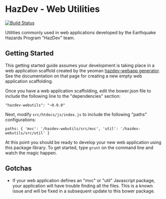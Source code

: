 HazDev - Web Utilities
======================

[![Build Status](https://api.travis-ci.org/usgs/hazdev-webutils.png?branch=master)](https://travis-ci.org/usgs/hazdev-webutils)

Utilities commonly used in web applications developed by the Earthquake Hazards
Program "HazDev" team.

Getting Started
---------------

This getting started guide assumes your development is taking place in a web
application scaffold created by the yeoman [hazdev-webapp
generator](https://github.com/emartinez-usgs/generator-hazdev-webapp). See the
documentation on that page for creating a new empty web application scaffolding.

Once you have a web application scaffolding, edit the bower.json file to
include the following line to the "dependencies" section:

`"hazdev-webutils": "~0.0.0"`

Next, modify `src/htdocs/js/index.js` to include the following "paths"
configurations:

`
paths: {
	'mvc': '/hazdev-webutils/src/mvc',
	'util': '/hazdev-webutils/src/util'
}
`

At this point you should be ready to develop your new web application using
this package library. To get started, type `grunt` on the command line and
watch the magic happen.

Gotchas
-------

 - If your web application defines an "mvc" or "util" Javascript package, your
application will have trouble finding all the files. This is a known issue and
will be fixed in a subsequent update to this bower package.
